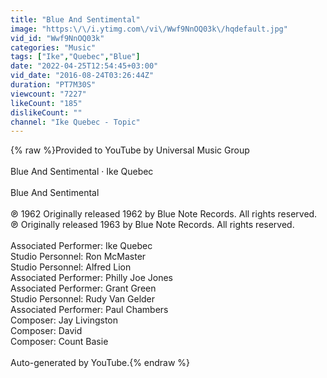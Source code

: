 ```yaml
---
title: "Blue And Sentimental"
image: "https:\/\/i.ytimg.com\/vi\/Wwf9NnOQ03k\/hqdefault.jpg"
vid_id: "Wwf9NnOQ03k"
categories: "Music"
tags: ["Ike","Quebec","Blue"]
date: "2022-04-25T12:54:45+03:00"
vid_date: "2016-08-24T03:26:44Z"
duration: "PT7M30S"
viewcount: "7227"
likeCount: "185"
dislikeCount: ""
channel: "Ike Quebec - Topic"
---
```

{% raw %}Provided to YouTube by Universal Music Group<br /><br />Blue And Sentimental · Ike Quebec<br /><br />Blue And Sentimental<br /><br />℗ 1962 Originally released 1962 by Blue Note Records. All rights reserved.<br />℗ Originally released 1963 by Blue Note Records. All rights reserved.<br /><br />Associated Performer: Ike Quebec<br />Studio Personnel: Ron McMaster<br />Studio Personnel: Alfred Lion<br />Associated Performer: Philly Joe Jones<br />Associated Performer: Grant Green<br />Studio Personnel: Rudy Van Gelder<br />Associated Performer: Paul Chambers<br />Composer: Jay Livingston<br />Composer: David<br />Composer: Count Basie<br /><br />Auto-generated by YouTube.{% endraw %}
